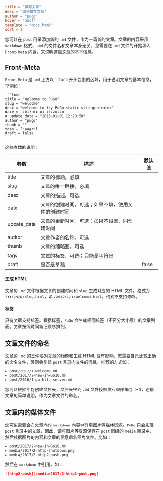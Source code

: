```toml
title = "撰写文章"
desc = "如果撰写文章"
author = "pugo"
hover = "docs"
template = "docs.html"
sort = 1
```

您可以在 `post` 目录添加新的 `.md` 文件，作为一篇新的文章。文章的内容采用 `markdown` 格式。`.md` 的文件名和文章本身无关，您需要在 `.md` 文件的开始填入 `Front-Meta` 内容，来说明这篇文章的基本信息。

## Front-Meta

`Front-Meta` 是 `.md` 上方以 ```toml 开头包裹的区域，用于说明文章的基本信息，举例如：

    ```toml
    title = "Welcome to PuGo"
    slug = "welcome"
    desc = "welcome to try PuGo static site generator"
    date = "2017-01-01 12:20:20"
    # update_date = "2016-01-01 12:20:50"
    author = "pugo"
    thumb = ""
    tags = ["pugo"]
    draft = false
    ```

这些参数的说明：

参数 | 描述 | 默认值
--- | --- | ---
title | 文章的标题，必填 | 
slug | 文章的唯一链接，必填 |
desc | 文章的描述，可选 | 
date | 文章的创建时间，可选；如果不填，使用文件的创建时间 | 
update_date | 文章的更新时间，可选；如果不设置，同创建时间 | 
author | 文章作者的名称，可选 | 
thumb | 文章的缩略图，可选 | 
tags | 文章的标签，可选；只能是字符串 |
draft | 是否是草稿 | false

#### 生成 HTML

文章的 `.md` 文件根据文章的创建时间和 `slug` 生成对应的 HTML 文件。格式为 `YYYY/M/D/slug.html`，如 `/2017/1/1/welcomd.html`。格式不支持修改。

#### 标签

只有文章支持标签。根据标签，`PuGo` 会生成相同标签（不区分大小写）的文章列表。文章按照时间新旧顺序排列。

## 文章文件的命名

文章的 `.md` 的文件名对文章的标题和生成 HTML 没有影响。您需要自己比较正确的命名文件，否则会引起 `post` 目录内文件的混乱。推荐的方式如：

    ▸ post/2017/1-welcome.md            
    ▸ post/2017/2-new-in-Go18.md           
    ▸ post/2016/1-go-http-server.md

您可以根据年份创建文件夹，文件夹中的 `.md` 文件按照发布顺序编号 1~n，连接文章的简单说明，作为文章文件的命名。

## 文章内的媒体文件

您可能需要会在文章内的 `markdown` 内容中引用图片等媒体资源。`PuGo` 只会处理 `post` 目录中的文章，因此，请将图片等资源保存在 `post` 同级的 `media` 目录中，然后根据图片的内容和文章的信息命名图片文件。比如：
          
    ▸ post/2017/2-new-in-Go18.md           
    ▸ media/2017/2-http-shutdown.png
    ▸ media/2017/2-http2-push.png

然后在 `markdown` 中引用，如：

```markdown
![http2-push](/media/2017/2-http2-push.png)
```


